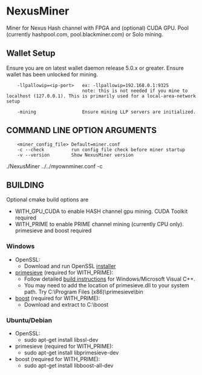 # NexusMiner

Miner for Nexus Hash channel with FPGA and (optional) CUDA GPU. Pool (currently hashpool.com, pool.blackminer.com) or Solo mining.  


## Wallet Setup

Ensure you are on latest wallet daemon release 5.0.x or greater. Ensure wallet has been unlocked for mining.

```
    -llpallowip=<ip-port>   ex: -llpallowip=192.168.0.1:9325 
                            note: this is not needed if you mine to localhost (127.0.0.1). This is primarily used for a local-area-network setup

    -mining                 Ensure mining LLP servers are initialized.
```



## COMMAND LINE OPTION ARGUMENTS

```
    <miner_config_file> Default=miner.conf
    -c --check          run config file check before miner startup
    -v --version        Show NexusMiner version
```

  ./NexusMiner ../../myownminer.conf -c

## BUILDING

Optional cmake build options are
* WITH_GPU_CUDA       to enable HASH channel gpu mining. CUDA Toolkit required
* WITH_PRIME          to enable PRIME channel mining (currently CPU only). primesieve and boost required

### Windows
* OpenSSL: 
    * Download and run OpenSSL [installer](https://slproweb.com/products/Win32OpenSSL.html)
* [primesieve](https://github.com/kimwalisch/primesieve) (required for WITH_PRIME): 
    * Follow detailed [build instructions](https://github.com/kimwalisch/primesieve/blob/master/doc/BUILD.md) for Windows/Microsoft Visual C++.
    * You may need to add the location of primesieve.dll to your system path.  Try C:\Program Files (x86)\primesieve\bin
* [boost](https://www.boost.org/users/download/) (required for WITH_PRIME):
    * Download and extract to C:\boost

### Ubuntu/Debian
* OpenSSL:
    * sudo apt-get install libssl-dev
* primesieve (required for WITH_PRIME):  
    * sudo apt-get install libprimesieve-dev
* boost (required for WITH_PRIME):
    * sudo apt-get install libboost-all-dev
